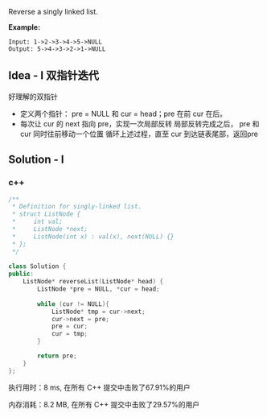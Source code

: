 Reverse a singly linked list. 



**Example:**
```
Input: 1->2->3->4->5->NULL
Output: 5->4->3->2->1->NULL
```

## Idea - I 双指针迭代

好理解的双指针

- 定义两个指针： pre = NULL 和 cur = head；pre 在前 cur 在后。
- 每次让 cur 的 next 指向 pre，实现一次局部反转
  局部反转完成之后， pre 和 cur 同时往前移动一个位置
  循环上述过程，直至 cur 到达链表尾部，返回pre

## Solution - I

### c++

```c++
/**
 * Definition for singly-linked list.
 * struct ListNode {
 *     int val;
 *     ListNode *next;
 *     ListNode(int x) : val(x), next(NULL) {}
 * };
 */
 
class Solution {
public:
    ListNode* reverseList(ListNode* head) {
        ListNode *pre = NULL, *cur = head;
        
        while (cur != NULL){
            ListNode* tmp = cur->next;
            cur->next = pre;
            pre = cur;
            cur = tmp;
        }

        return pre;
    }
};
```

执行用时：8 ms, 在所有 C++ 提交中击败了67.91%的用户

内存消耗：8.2 MB, 在所有 C++ 提交中击败了29.57%的用户
